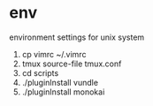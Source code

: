 # env
environment settings for unix system

1. cp vimrc ~/.vimrc
2. tmux source-file tmux.conf
3. cd scripts
4. ./pluginInstall vundle
5. ./pluginInstall monokai

